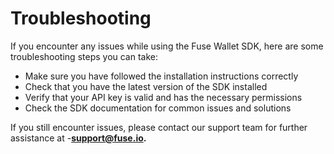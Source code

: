 # Troubleshooting

If you encounter any issues while using the Fuse Wallet SDK, here are some troubleshooting steps you can take:

* Make sure you have followed the installation instructions correctly
* Check that you have the latest version of the SDK installed
* Verify that your API key is valid and has the necessary permissions
* Check the SDK documentation for common issues and solutions

If you still encounter issues, please contact our support team for further assistance at -[**support@fuse.io**](mailto:support@fuse.io)**.**
